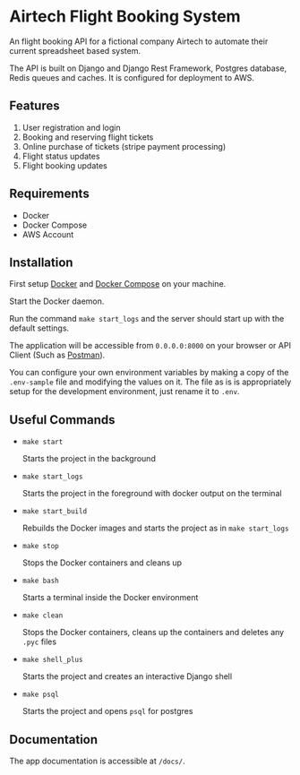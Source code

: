 # Airtech Flight Booking System
An flight booking API for a fictional company Airtech to automate their current spreadsheet based system.

The API is built on Django and Django Rest Framework, Postgres database, Redis queues and caches. It is configured for deployment to AWS.

## Features
1. User registration and login
2. Booking and reserving flight tickets
3. Online purchase of tickets (stripe payment processing)
4. Flight status updates
5. Flight booking updates

## Requirements
- Docker
- Docker Compose
- AWS Account

## Installation
First setup [Docker](https://docs.docker.com/install/) and [Docker Compose](https://docs.docker.com/compose/install/) on your machine.

Start the Docker daemon.

Run the command `make start_logs` and the server should start up with the default settings.

The application will be accessible from `0.0.0.0:8000` on your browser or API Client (Such as [Postman](https://www.getpostman.com/)).

You can configure your own environment variables by making a copy of the `.env-sample` file and modifying the values on it. The file as is is appropriately setup for the development environment, just rename it to `.env`.

## Useful Commands
- `make start`

  Starts the project in the background
- `make start_logs`

  Starts the project in the foreground with docker output on the terminal

- `make start_build`

  Rebuilds the Docker images and starts the project as in `make start_logs`

- `make stop`

  Stops the Docker containers and cleans up

- `make bash`

  Starts a terminal inside the Docker environment

- `make clean`

  Stops the Docker containers, cleans up the containers and deletes any `.pyc` files

- `make shell_plus`

  Starts the project and creates an interactive Django shell

- `make psql`

  Starts the project and opens `psql` for postgres

## Documentation
The app documentation is accessible at `/docs/`.
